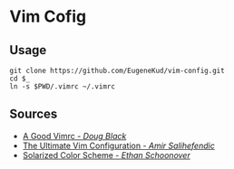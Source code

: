 # Vim Cofig

## Usage

```shell
git clone https://github.com/EugeneKud/vim-config.git
cd $_
ln -s $PWD/.vimrc ~/.vimrc
```
## Sources
- [A Good Vimrc - *Doug Black*](http://dougblack.io/words/a-good-vimrc.html)
- [The Ultimate Vim Configuration - *Amir Salihefendic*](http://amix.dk/vim/vimrc.html)
- [Solarized Color Scheme - *Ethan Schoonover*](http://ethanschoonover.com/solarized)
